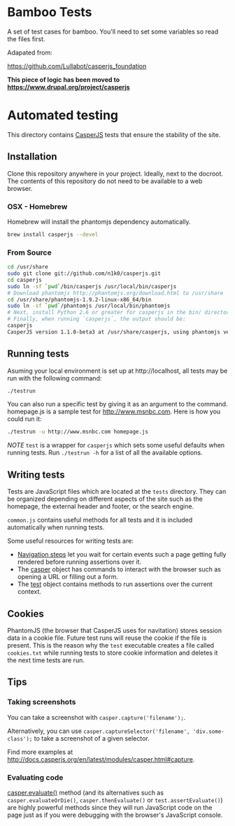 # Bamboo Tests

A set of test cases for bamboo. You'll need to set some variables so read the files first.

Adapated from:

https://github.com/Lullabot/casperjs_foundation

**This piece of logic has been moved to https://www.drupal.org/project/casperjs**

# Automated testing

This directory contains [CasperJS](http://casperjs.org) tests that ensure the
stability of the site.

## Installation

Clone this repository anywhere in your project. Ideally, next to the docroot.
The contents of this repository do not need to be available to a web browser.

### OSX - Homebrew
Homebrew will install the phantomjs dependency automatically.
```bash
brew install casperjs --devel
```

### From Source
```bash
cd /usr/share
sudo git clone git://github.com/n1k0/casperjs.git
cd casperjs
sudo ln -sf `pwd`/bin/casperjs /usr/local/bin/casperjs
# Download phantomjs http://phantomjs.org/download.html to /usr/share
cd /usr/share/phantomjs-1.9.2-linux-x86_64/bin
sudo ln -sf `pwd`/phantomjs /usr/local/bin/phantomjs
# Next, install Python 2.6 or greater for casperjs in the bin/ directory.
# Finally, when running `casperjs`, the output should be:
casperjs
CasperJS version 1.1.0-beta3 at /usr/share/casperjs, using phantomjs version 1.9.2
```

## Running tests
Asuming your local environment is set up at http://localhost, all tests may
be run with the following command:

```bash
./testrun
```

You can also run a specific test by giving it as an argument to the command.
homepage.js is a sample test for http://www.msnbc.com. Here is how you could
run it:

```bash
./testrun -u http://www.msnbc.com homepage.js
```

*NOTE* `test` is a wrapper for `casperjs` which sets some useful defaults when
running tests. Run `./testrun -h` for a list of all the available options.

## Writing tests

Tests are JavaScript files which  are located at the `tests` directory.
They can be organized depending on different aspects of the site such as the
homepage, the external header and footer, or the search engine.

`common.js` contains useful methods for all tests and it is included
automatically when running tests.

Some useful resources for writing tests are:
  * [Navigation steps](http://docs.casperjs.org/en/latest/faq.html#how-does-then-and-the-step-stack-work)
    let you wait for certain events such a page getting fully rendered before
    running assertions over it.
  * The [casper](http://docs.casperjs.org/en/latest/modules/casper.html) object has
    commands to interact with the browser such as opening a URL or filling
    out a form.
  * The [test](http://docs.casperjs.org/en/latest/modules/tester.html)
    object contains methods to run assertions over the current context.

## Cookies
PhantomJS (the browser that CasperJS uses for navitation) stores session
data in a cookie file. Future test runs will reuse the cookie if the file is
present. This is the reason why the `test` executable creates a file called
`cookies.txt` while running tests to store cookie information and deletes it
the next time tests are run.

## Tips
### Taking screenshots
You can take a screenshot with `casper.capture('filename');`.

Alternatively, you can use `casper.captureSelector('filename', 'div.some-class');`
to take a screenshot of a given selector.

Find more examples at http://docs.casperjs.org/en/latest/modules/casper.html#capture.

### Evaluating code
[casper.evaluate()](http://docs.casperjs.org/en/latest/modules/casper.html#evaluate)
method (and its alternatives such as `casper.evaluateOrDie()`, `casper.thenEvaluate()` or
`test.assertEvaluate()`) are highly powerful methods since they will run JavaScript
code on the page just as if you were debugging with the browser's JavaScript console.
